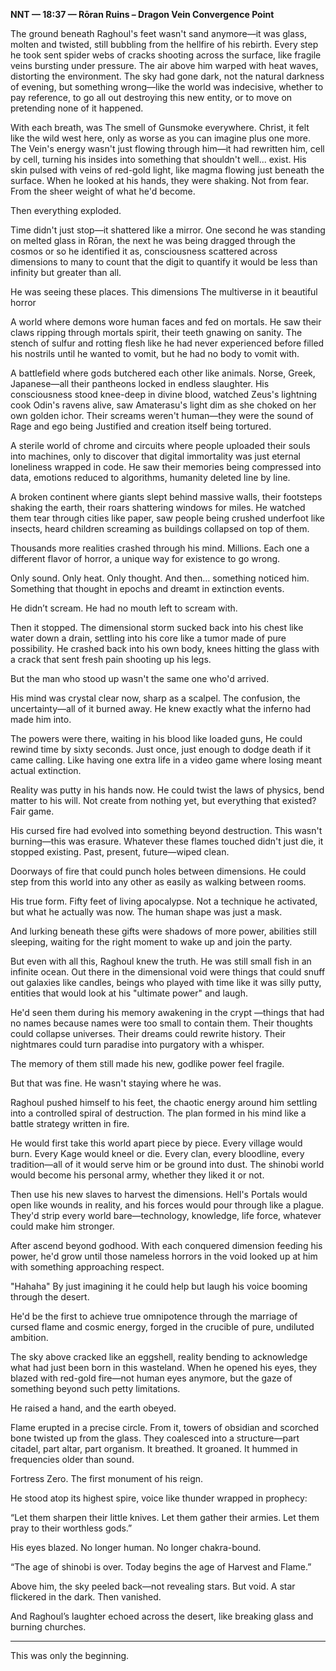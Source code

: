 
**NNT — 18:37 — Rōran Ruins – Dragon Vein Convergence Point**

The ground beneath Raghoul's feet wasn't sand anymore—it was glass, molten and twisted, still bubbling from the hellfire of his rebirth. Every step he took sent spider webs of cracks shooting across the surface, like fragile veins bursting under pressure. The air above him warped with heat waves, distorting the environment. The sky had gone dark, not the natural darkness of evening, but something wrong—like the world was indecisive, whether to pay reference, to go all out destroying this new entity, or to move on pretending none of it happened.

With each breath, was The smell of Gunsmoke everywhere. Christ, it felt like the wild west here, only as worse as you can imagine plus one more. The Vein's energy wasn't just flowing through him—it had rewritten him, cell by cell, turning his insides into something that shouldn't well...  exist. His skin pulsed with veins of red-gold light, like magma flowing just beneath the surface. When he looked at his hands, they were shaking. Not from fear. From the sheer weight of what he'd become.

Then everything exploded.

Time didn't just stop—it shattered like a mirror. One second he was standing on melted glass in Rōran, the next he was being dragged through the cosmos or so he identified it as, consciousness scattered across dimensions to many to count that the digit to quantify it would be less than infinity but greater than all.

He was seeing these places.
This dimensions 
The multiverse in it beautiful horror

A world where demons wore human faces and fed on mortals. He saw their claws ripping through mortals spirit, their teeth gnawing on sanity. The stench of sulfur and rotting flesh like he had never experienced before filled his nostrils until he wanted to vomit, but he had no body to vomit with.

A battlefield where gods butchered each other like animals. Norse, Greek, Japanese—all their pantheons locked in endless slaughter. His consciousness stood knee-deep in divine blood, watched Zeus's lightning cook Odin's ravens alive, saw Amaterasu's light dim as she choked on her own golden ichor. Their screams weren't human—they were the sound of Rage and ego being Justified and creation itself being tortured.

A sterile world of chrome and circuits where people uploaded their souls into machines, only to discover that digital immortality was just eternal loneliness wrapped in code. He saw their memories being compressed into data, emotions reduced to algorithms, humanity deleted line by line.

A broken continent where giants slept behind massive walls, their footsteps shaking the earth, their roars shattering windows for miles. He watched them tear through cities like paper, saw people being crushed underfoot like insects, heard children screaming as buildings collapsed on top of them.

Thousands more realities crashed through his mind. Millions. Each one a different flavor of horror, a unique way for existence to go wrong. 

Only sound. Only heat. Only thought.
And then… something noticed him.
Something that thought in epochs and dreamt in extinction events.

He didn’t scream. He had no mouth left to scream with.

Then it stopped. The dimensional storm sucked back into his chest like water down a drain, settling into his core like a tumor made of pure possibility. He crashed back into his own body, knees hitting the glass with a crack that sent fresh pain shooting up his legs.

But the man who stood up wasn't the same one who'd arrived.

His mind was crystal clear now, sharp as a scalpel. The confusion, the uncertainty—all of it burned away. He knew exactly what the inferno had made him into.

The powers were there, waiting in his blood like loaded guns,  He could rewind time by sixty seconds. Just once, just enough to dodge death if it came calling. Like having one extra life in a video game where losing meant actual extinction.

 Reality was putty in his hands now. He could twist the laws of physics, bend matter to his will. Not create from nothing yet, but everything that existed? Fair game.

His cursed fire had evolved into something beyond destruction. This wasn't burning—this was erasure. Whatever these flames touched didn't just die, it stopped existing. Past, present, future—wiped clean.

Doorways of fire that could punch holes between dimensions. He could step from this world into any other as easily as walking between rooms.

His true form. Fifty feet of living apocalypse. Not a technique he activated, but what he actually was now. The human shape was just a mask.

And lurking beneath these gifts were shadows of more power, abilities still sleeping, waiting for the right moment to wake up and join the party.

But even with all this, Raghoul knew the truth. He was still small fish in an infinite ocean. Out there in the dimensional void were things that could snuff out galaxies like candles, beings who played with time like it was silly putty, entities that would look at his "ultimate power" and laugh.

He'd seen them during his memory awakening in the crypt —things that had no names because names were too small to contain them. Their thoughts could collapse universes. Their dreams could rewrite history. Their nightmares could turn paradise into purgatory with a whisper.

The memory of them still made his new, godlike power feel fragile.

But that was fine. He wasn't staying where he was.

Raghoul pushed himself to his feet, the chaotic energy around him settling into a controlled spiral of destruction. The plan formed in his mind like a battle strategy written in fire.

He would first take this world apart piece by piece. Every village would burn. Every Kage would kneel or die. Every clan, every bloodline, every tradition—all of it would serve him or be ground into dust. The shinobi world would become his personal army, whether they liked it or not.

Then use his new slaves to harvest the dimensions. Hell's Portals would open like wounds in reality, and his forces would pour through like a plague. They'd strip every world bare—technology, knowledge, life force, whatever could make him stronger.

After ascend beyond godhood. With each conquered dimension feeding his power, he'd grow until those nameless horrors in the void looked up at him with something approaching respect.


"Hahaha" By just imagining it he could help but laugh his voice booming through the desert.

He'd be the first to achieve true omnipotence through the marriage of cursed flame and cosmic energy, forged in the crucible of pure, undiluted ambition.

The sky above cracked like an eggshell, reality bending to acknowledge what had just been born in this wasteland. When he opened his eyes, they blazed with red-gold fire—not human eyes anymore, but the gaze of something beyond such petty limitations.

He raised a hand, and the earth obeyed.

Flame erupted in a precise circle. From it, towers of obsidian and scorched bone twisted up from the glass. They coalesced into a structure—part citadel, part altar, part organism. It breathed. It groaned. It hummed in frequencies older than sound.

Fortress Zero.
The first monument of his reign.

He stood atop its highest spire, voice like thunder wrapped in prophecy:

 “Let them sharpen their little knives.
Let them gather their armies.
Let them pray to their worthless gods.”



His eyes blazed. No longer human. No longer chakra-bound.

 “The age of shinobi is over.
Today begins the age of Harvest and Flame.”



Above him, the sky peeled back—not revealing stars. But void.
A star flickered in the dark. Then vanished.

And Raghoul’s laughter echoed across the desert,
like breaking glass
and burning churches.


---

This was only the beginning.


